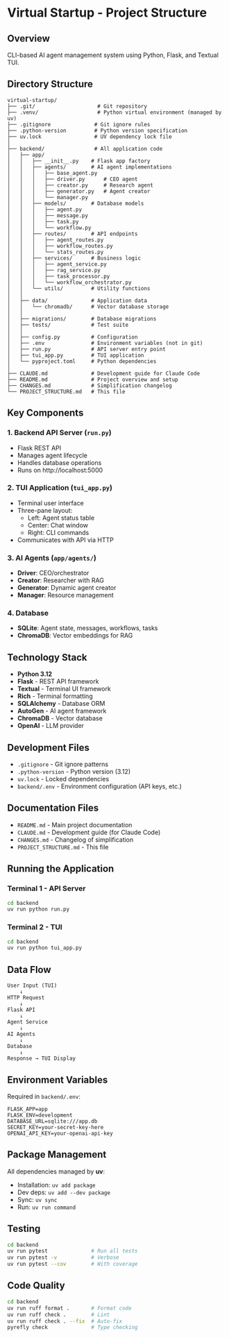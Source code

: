 # Virtual Startup - Project Structure

## Overview
CLI-based AI agent management system using Python, Flask, and Textual TUI.

## Directory Structure

```
virtual-startup/
├── .git/                    # Git repository
├── .venv/                   # Python virtual environment (managed by uv)
├── .gitignore              # Git ignore rules
├── .python-version         # Python version specification
├── uv.lock                 # UV dependency lock file
│
├── backend/                # All application code
│   ├── app/
│   │   ├── __init__.py    # Flask app factory
│   │   ├── agents/        # AI agent implementations
│   │   │   ├── base_agent.py
│   │   │   ├── driver.py      # CEO agent
│   │   │   ├── creator.py     # Research agent
│   │   │   ├── generator.py   # Agent creator
│   │   │   └── manager.py
│   │   ├── models/        # Database models
│   │   │   ├── agent.py
│   │   │   ├── message.py
│   │   │   ├── task.py
│   │   │   └── workflow.py
│   │   ├── routes/        # API endpoints
│   │   │   ├── agent_routes.py
│   │   │   ├── workflow_routes.py
│   │   │   └── stats_routes.py
│   │   ├── services/      # Business logic
│   │   │   ├── agent_service.py
│   │   │   ├── rag_service.py
│   │   │   ├── task_processor.py
│   │   │   └── workflow_orchestrator.py
│   │   └── utils/         # Utility functions
│   │
│   ├── data/              # Application data
│   │   └── chromadb/      # Vector database storage
│   │
│   ├── migrations/        # Database migrations
│   ├── tests/             # Test suite
│   │
│   ├── config.py          # Configuration
│   ├── .env               # Environment variables (not in git)
│   ├── run.py             # API server entry point
│   ├── tui_app.py         # TUI application
│   └── pyproject.toml     # Python dependencies
│
├── CLAUDE.md              # Development guide for Claude Code
├── README.md              # Project overview and setup
├── CHANGES.md             # Simplification changelog
└── PROJECT_STRUCTURE.md   # This file
```

## Key Components

### 1. Backend API Server (`run.py`)
- Flask REST API
- Manages agent lifecycle
- Handles database operations
- Runs on http://localhost:5000

### 2. TUI Application (`tui_app.py`)
- Terminal user interface
- Three-pane layout:
  - Left: Agent status table
  - Center: Chat window
  - Right: CLI commands
- Communicates with API via HTTP

### 3. AI Agents (`app/agents/`)
- **Driver**: CEO/orchestrator
- **Creator**: Researcher with RAG
- **Generator**: Dynamic agent creator
- **Manager**: Resource management

### 4. Database
- **SQLite**: Agent state, messages, workflows, tasks
- **ChromaDB**: Vector embeddings for RAG

## Technology Stack

- **Python 3.12**
- **Flask** - REST API framework
- **Textual** - Terminal UI framework
- **Rich** - Terminal formatting
- **SQLAlchemy** - Database ORM
- **AutoGen** - AI agent framework
- **ChromaDB** - Vector database
- **OpenAI** - LLM provider

## Development Files

- `.gitignore` - Git ignore patterns
- `.python-version` - Python version (3.12)
- `uv.lock` - Locked dependencies
- `backend/.env` - Environment configuration (API keys, etc.)

## Documentation Files

- `README.md` - Main project documentation
- `CLAUDE.md` - Development guide (for Claude Code)
- `CHANGES.md` - Changelog of simplification
- `PROJECT_STRUCTURE.md` - This file

## Running the Application

### Terminal 1 - API Server
```bash
cd backend
uv run python run.py
```

### Terminal 2 - TUI
```bash
cd backend
uv run python tui_app.py
```

## Data Flow

```
User Input (TUI)
    ↓
HTTP Request
    ↓
Flask API
    ↓
Agent Service
    ↓
AI Agents
    ↓
Database
    ↓
Response → TUI Display
```

## Environment Variables

Required in `backend/.env`:
```env
FLASK_APP=app
FLASK_ENV=development
DATABASE_URL=sqlite:///app.db
SECRET_KEY=your-secret-key-here
OPENAI_API_KEY=your-openai-api-key
```

## Package Management

All dependencies managed by **uv**:
- Installation: `uv add package`
- Dev deps: `uv add --dev package`
- Sync: `uv sync`
- Run: `uv run command`

## Testing

```bash
cd backend
uv run pytest              # Run all tests
uv run pytest -v           # Verbose
uv run pytest --cov        # With coverage
```

## Code Quality

```bash
cd backend
uv run ruff format .       # Format code
uv run ruff check .        # Lint
uv run ruff check . --fix  # Auto-fix
pyrefly check              # Type checking
```
